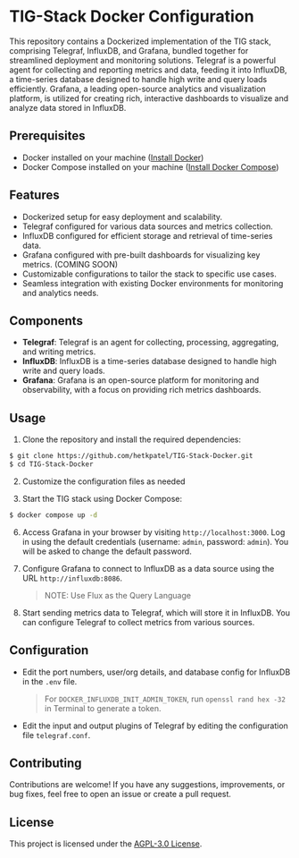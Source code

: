 # TIG-Stack Docker Configuration

This repository contains a Dockerized implementation of the TIG stack, comprising Telegraf, InfluxDB, and Grafana, bundled together for streamlined deployment and monitoring solutions. Telegraf is a powerful agent for collecting and reporting metrics and data, feeding it into InfluxDB, a time-series database designed to handle high write and query loads efficiently. Grafana, a leading open-source analytics and visualization platform, is utilized for creating rich, interactive dashboards to visualize and analyze data stored in InfluxDB.

## Prerequisites

- Docker installed on your machine ([Install Docker](https://docs.docker.com/get-docker/))
- Docker Compose installed on your machine ([Install Docker Compose](https://docs.docker.com/compose/install/))

## Features
- Dockerized setup for easy deployment and scalability.
- Telegraf configured for various data sources and metrics collection.
- InfluxDB configured for efficient storage and retrieval of time-series data.
- Grafana configured with pre-built dashboards for visualizing key metrics. (COMING SOON)
- Customizable configurations to tailor the stack to specific use cases.
- Seamless integration with existing Docker environments for monitoring and analytics needs.

## Components

- **Telegraf**: Telegraf is an agent for collecting, processing, aggregating, and writing metrics.
- **InfluxDB**: InfluxDB is a time-series database designed to handle high write and query loads.
- **Grafana**: Grafana is an open-source platform for monitoring and observability, with a focus on providing rich metrics dashboards.

## Usage

1. Clone the repository and install the required dependencies:

```bash
$ git clone https://github.com/hetkpatel/TIG-Stack-Docker.git
$ cd TIG-Stack-Docker
```
2. Customize the configuration files as needed

3. Start the TIG stack using Docker Compose:
```bash
$ docker compose up -d
```

6. Access Grafana in your browser by visiting `http://localhost:3000`. Log in using the default credentials (username: `admin`, password: `admin`). You will be asked to change the default password.

6. Configure Grafana to connect to InfluxDB as a data source using the URL `http://influxdb:8086`.
    
    > NOTE: Use Flux as the Query Language

7. Start sending metrics data to Telegraf, which will store it in InfluxDB. You can configure Telegraf to collect metrics from various sources.

## Configuration

- Edit the port numbers, user/org details, and database config for InfluxDB in the `.env` file.

  > For `DOCKER_INFLUXDB_INIT_ADMIN_TOKEN`, run `openssl rand hex -32` in Terminal to generate a token.
- Edit the input and output plugins of Telegraf by editing the configuration file `telegraf.conf`.

## Contributing

Contributions are welcome! If you have any suggestions, improvements, or bug fixes, feel free to open an issue or create a pull request.

## License

This project is licensed under the [AGPL-3.0 License](LICENSE).


